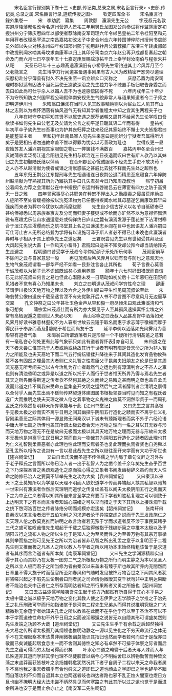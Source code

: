 <!-- { "loadSidebar": true } -->




　　宋名臣言行録别集下巻十三
<史部,传记类,总录之属,宋名臣言行录>
<史部,传记类,总录之属,宋名臣言行录,道统传授之图>
　　钦定四库全书
　　宋名臣言行録外集卷一
　　宋　李幼武　纂集
　　周敦颐　濂溪先生元公
　　字茂叔元名敦实避厚陵藩邸名改今名道州营道人景祐三年用舅氏龙图郑公向奏试将作监簿康定初授洪州分宁簿庆厯四年以部使者荐除南安军司理六年令郴邑皇祐二年令桂阳至和元年用荐者改理丞宰洪之南昌嘉祐初改太子中舍合州佥六年转国博倅防州授尚书虞部员外郎以失火对移永州四年权知邵州熙宁初用赵抃吕公着荐擢广东漕三年转虞部郎中改提刑闻水啮其母坟求南康军以归上其印分司南京六年赵公再尹成都复奏起之朝命及门而六月七日卒享年五十七嘉定庚辰赐諡淳祐辛丑上幸学封汝南伯与程张朱并从祀
　　天圣已已年十三志趣髙逺濂溪旧有小桥亭先生常钓逰其上吟风弄月至今父老能言之
　　先生博学力行闻道甚蚤遇事刚果有古人风为政精密严恕务尽道理庆厯初赴分宁簿县有狱久不决先生至一讯立辨众口交称之
　　庆厯乙酉为南安司理时郡狱适有囚法不当死运使王逵欲深治之先生独力争不聴置手板归取告身委之而去曰如此尚可仕乎杀人以媚人吾不为也逵感悟囚得不死
　　六年丙戌年三十年少不为守所知防之兴国宰程公珦假倅南安视先生气貌非常人与语果知道者令二子师之即明道伊川也
　　朱晦翁曰濂溪在当时人见其政事精絶则以为宦业过人见其有山林之志则以为襟怀洒落有仙风道气无有知其学者惟程太中知之宜其生两程夫子也
　　八年在郴守李初平知其贤不以属吏遇之既荐诸朝又周其不给闻先生论学叹曰吾欲读书如何先生曰公老无及矣请为公言之初平遂日聴其语二年而有得
　　皇祐初年初平卒子幼先生曰吾事也为护其丧归葬之往来经纪其家始终不懈士大夫皆指君曰是能塟举主者
　　至和初年赴南昌宰人见先生来喜曰是能辨分宁狱者吾属得所诉矣于是更相告语勿违教命盖不惟以得罪为忧实以汚善政为耻也
　　尝得疾更一昼夜始苏友人潘兴嗣视其家服御之物止一弊箧钱不满数百
　　嘉祐丙申冬至合州已亥嵗蒲宗孟泛蜀江道合阳初见先生相与欵洽连三日夜退而叹曰世有斯人欤乃以其妹归之先生初娶陆氏继以蒲焉
　　在合州郡民心恱诚服事不经先生手吏不敢决茍下之人亦不从赵清献为使者或谮之清献惑临之甚威比去犹不释而先生处之超然也
　　五年东归王荆公江东提刑与先生相遇语连日夜荆公退而精思至忘寝食六年倅防州赵清献为守熟视其所为乃寤执其手曰几失君矣今日乃知周茂叔也
　　熙宁初吕公着闻名力荐之会清献公在中书擢授广东运判有啓谢吕云在薄宦有四方之防于高贤无一日之雅
　　四年领宪事尽心共职务在矜恕不惮出入之勤瘴毒之侵虽荒崖絶岛人迹所不至处皆缓视徐按以洗寃泽物为已任俄得疾闻水啮其母墓遂乞南康改葬毕曰强疾而来者为葬尔今犹欲以病汚麾绂耶
　　先生自少信古好义以名节自砥砺奉已甚约俸禄悉以周宗族奉賔友及分司而归妻子饔粥或不给而亦旷然不以为意襟怀飘洒雅有髙趣尤乐佳山水遇适意处或徜徉终日庐山之麓有溪焉发源于莲花峯下洁清绀寒合于湓江先生濯缨而乐之筑书堂其上名之曰濂溪志乡闾在目中也因语友人潘兴嗣曰可仕可止古人无所必结髪为学将有以设施可泽于斯人者必不得已止未晚也此濂溪者异时与子相从于其上歌咏先王之道足矣
　　王君贶尝见先生以有世契受其拜及坐大风起先生说大畜【一作风天小畜卦】君贶起曰适来不知受却公拜今却当请纳拜先生走避之
　　程明道曰昔受学于茂叔令寻仲尼顔子乐处所乐何事
　　茂叔窗前草不除问之云与自家意思一般
　　再见茂叔后吟风弄月以归有吾与防也之意观天地生物气象茂叔谓看一部华严经不如看一艮卦注言各止其所也
　　荀子言飬心莫善于诚茂叔以为荀子元不识诚既诚矣心焉用养耶
　　颢年十六七时好田猎既而自谓巳无此好茂叔曰何言之易也但此心潜隠未发一日萌动如初矣后十二年暮归在田野间见猎者不觉有喜心乃知果未也
　　刘立之曰明道从茂叔问学穷性命之理
　　邵康节谓伊川极论天地万物之理以及六合之外伊川叹曰平生惟见周茂叔论至此
　　朱晦翁赞公像曰道丧千载圣逺言湮不有先觉孰开后人书不尽言图不尽意风月无边庭草交翠
　　孔文仲祭之曰公年甚壮玉色金声从容和毅一府尽倾朱曰观此濂溪清和气象可想矣
　　蒲宗孟曰茂叔仕而有所为亦大槩见于人至其孤风逺操寓怀尘埃之外常有髙栖遐遁之意则世人未必尽知
　　黄山谷咏之曰茂叔人品甚髙胷中洒落如光风霁月好读书雅意林壑初不为人窘束世故云云短于取名而惠于求志薄于徼福而厚于得民菲于奉身而燕及嫠陋于希世而尚友千古
　　延平李侗以洒落如光风霁月为善形容有道者气象
　　朱晦翁曰所谓洒落者只是形容一个不疑所行清明髙逺之意若有一毫私吝心何处更有此等气象邪只如此有道者胷怀表亦自可见
　　朱曰道之在天下者未尝亡惟其托于人者或絶或续故其行于世者有明有晦是皆天命之所为非人智力之所能及也夫天髙地下而二气五行纷纭错揉升降往来于其间其造化发育品物攸殊莫不各有固然之理最其大者则仁义礼智之性君臣父子昆弟夫妇朋友之伦是巳是其周流充塞无所亏间夫岂以古今治乱为存亡者哉然气之运也则有淳漓判合之不齐人之禀也则有清浊昏明之或异是以道之所以托于人而行于世者惟天所畀乃得与焉若先生者其天之所畀而得斯道之传者欤不然何其絶之久而续之易晦之甚而明之亟也盖自孟氏没而此道之传不属我宋受命五星集奎开文明之运然后气之漓者醇判者合清明之禀得以全付乎人而先生出焉不繇师传黙契道体建图属书根极领要当时见而知之有程氏者遂广大而推明之使夫天理之微人伦之着事物之众鬼神之幽莫不洞然毕贯于一而周孔孟氏之传焕然复明非天所畀孰能与于此【江州书堂记】
　　又曰先生之言其髙极乎无极太极之妙而实不离乎日用之间其幽探乎阴阳五行造化之赜而实不离乎仁义礼智刚柔善恶之际其体用一源显微无间秦汉以下诚未有臻斯理者而实不外乎六经论语中庸大学七篇之所传也盖其所谓太极云者合天地万物之理而一名之耳以其无器与形而天地万物之理无不在是故曰无极而太极以其具天地万物之理而无器与形故曰太极本无极也是岂离乎生民日用之常而自为一物哉其为阴阳五行造化之赜者固此理也其为仁义礼智刚柔善恶者亦此理也性此理而安焉者圣也复此理而执焉者贤也自尧舜以至孔孟所以相传之说岂有一言以易此哉先生之所以继往圣开来学而有大功于斯世也【隆兴祠堂记】
　　又曰自孟氏没而圣道不传俗儒之学内局于章句文辞之习外杂于老子释氏之言而所以修巳治人者一出于私智人为之凿今盖千余年矣先生奋乎百世之下乃深探圣贤之奥疏观造化之原而独心得之立象著书阐发幽秘辞义虽约而天人性命之防修巳治人之要莫不毕举先生之功为大矣【袁州祠堂记】
　　又曰秦汉以来天下之士莫知所以为学是以天理不明而人欲炽道学不传而异端起人挟其私智以驰骛一世宋兴有濂溪者作然后天理明而道学之传复续盖有以阐夫太极阴阳五行之奥而天下之为中正仁义者得以知其所自来言圣学之有要而下学者知胜私复理之可以驯致于上达明天下之有本而言治者知诚心端绪之可以举而措之于天下其所以上接洙泗千载之统下啓河洛百世之传者脉络分明而规模亦宏逺矣【韶州祠堂记】
　　张南轩曰自秦汉以来言治者汨于五伯功利之习求道者沦于异端空虚之説而于先王发政施仁之实天理人伦之教莫克推而讲明之故言治者若无豫于学而求道者反不涉于事民莫睹乎三代之盛可胜叹哉惟先生崛起于千载之后独得微指于残编断简之中推本太极以及乎阴阳五行之流布人物之所以生化于是知人之为至灵而性之为至善万物有其宗万事循其则举而措之则可见先王之所以为治者皆非私智之所出孔孟之意于以复明至于二程先生则又推而极之凡圣人之所以教人与学者之所以用功本末始终精粗该备于是求道者有其序而言治道者有所本矣【南康军祠堂记】
　　又曰先生之学渊源精粹实自得于其心而其妙乃在太极一图穷二气之所根极万物之所行而明主静之为本以见圣人之所以立人极而君子之所当修为者由秦汉以来盖未有臻于斯也故其所养内充闇然而日章虽不得大施于时而莅官所至如春风和气随时发见被饰万物百世之下闻其风者犹将咨嗟兴起之不暇先生论刑尝曰刑者民之司命情伪微暧其变千状茍非中正明达果断者不能治也夫中正者仁之所存而明达者知之所行果断者又勇之所施也【韶州祠堂记】
　　又曰去古益逺儒学陵夷吾先生起于逺方乃超然有所自得于其心本乎易之太极中庸之诚以极乎天地万物之变化其教人使之志伊尹之志学顔子之学推之于治先王之礼乐刑政可举而行如指诸掌于是河南二程先生兄弟从而得其说推明究极之广大精微殆无余蕴学者始知夫孔孟之所以教盖在此而不在乎他学可以至于圣治不可以不本于学而道徳性命初不外乎日用之实而诐淫邪遁之说皆无以自隠其形可谓盛矣然则先生发端之功顾不大哉【道州祠堂记】
　　又曰先生生乎千有余载之后超然独得夫大易之传所谓太极图乃其纲领也推明动静之一源以见生化之不穷天命流行之体无乎不在文理密察本末该贯非阐微极幽莫能识其指归也然而学者若何而进于是哉亦曰敬而已矣诚能起居食息主一而不舍则其徳性之知必有卓然不可揜于体察之际者而后先生之蕴可得而穷太极可得而识矣
　　叶水心曰道之晻鬰于后者天与人殊而人与已殊道非其道而学非其学也理不尽徒胶昔以病今心不明姑舍巳以辨物勤苦而种皆文藻之末卤莽而获皆枝叶之余扬雄韩愈犹然况其下者乎自周子二程以来天之命我者属乎不离也我之事天者脗乎有合也舜文之道即巳之道也顔孟之学即已之学也辞华不黜而自落功利不抑而自退其本立也两迷者岐也四达者路也邪不乱正烛火闇室也煜日方旦也幽不掩明大经大法未尝不炳然具见而何塞路之有此其所以过之逺也觉于是而进余所进也安于是而止余亦止之【南安军二先生祠记】
